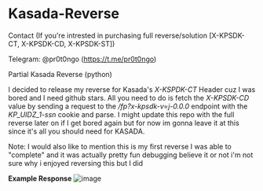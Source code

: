 # Kasada-Reverse 


Contact (If you're intrested in purchasing full reverse/solution [X-KPSDK-CT, X-KPSDK-CD, X-KPSDK-ST])

Telegram: @pr0t0ngo (https://t.me/pr0t0ngo)

Partial Kasada Reverse (python)

I decided to release my reverse for Kasada's *X-KSPDK-CT* Header cuz I was bored and I need github stars. All you need to do is fetch the *X-KPSDK-CD* value by sending a request to the */fp?x-kpsdk-v=j-0.0.0* endpoint with the *KP_UIDZ_1-ssn* cookie and parse. I might update this repo with the full reverse later on if I get bored again but for now im gonna leave it at this since it's all you should need for KASADA.

Note: I would also like to mention this is my first reverse I was able to "complete" and it was actually pretty fun debugging believe it or not i'm not sure why i enjoyed reversing this but I did

**Example Response**
![image](https://github.com/Pr0t0ns/Kasada-Reverse/assets/105520163/9f9cd958-7e1d-49c4-a9f7-ec4d15ed5098)
